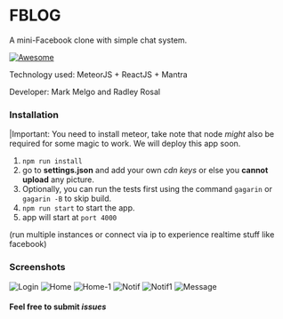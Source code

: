 # FBLOG
A mini-Facebook clone with simple chat system.

[![Awesome](https://cdn.rawgit.com/sindresorhus/awesome/d7305f38d29fed78fa85652e3a63e154dd8e8829/media/badge.svg)](https://github.com/radleyrosal)

Technology used: MeteorJS + ReactJS + Mantra

Developer: Mark Melgo and Radley Rosal

### Installation
|Important: You need to install meteor, take note that node *might* also be required for some magic to work. We will deploy this app soon.

1. ``` npm run install ```
2. go to **settings.json** and add your own *cdn keys* or else you **cannot upload** any picture.
3. Optionally, you can run the tests first using the command ```gagarin``` or ```gagarin -B``` to skip build.
4. ```npm run start``` to start the app.
5. app will start at ```port 4000```

(run multiple instances or connect via ip to experience realtime stuff like facebook)

### Screenshots

![Login](https://goo.gl/azGtq2)
![Home](https://goo.gl/W4omfL)
![Home-1](https://goo.gl/K9YVgu)
![Notif](https://goo.gl/MSDdcf)
![Notif1](https://goo.gl/QCq9Cq)
![Message](https://goo.gl/03L7Xi)

#### Feel free to submit ***issues***
